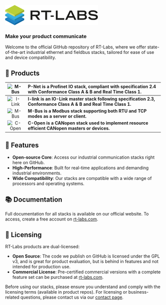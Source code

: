  <div align="left">
  <picture>
    <source
    srcset="./images/rtlabs_logo_white_text.png"
    media="(prefers-color-scheme: dark)"
    />
    <img
    src="./images/rtlabs_logo.png"
    alt="RT-Labs AB Logo"
    width="300"
    />
  </picture>
</div>

### **Make your product communicate**

Welcome to the official GitHub repository of RT-Labs, where we offer state-of-the-art industrial ethernet and fieldbus stacks, tailored for ease of use and device compatibility.

## 💾 Products

| <img src="https://rt-labs.com/wp-content/uploads/logga_p-net.svg" alt="M-Bus" style="height: 125px; width:125px;"/>  | P-Net is a Profinet IO stack, compliant with specification 2.4 with Conformance Class A & B and Real Time Class 1. |
|:---:|:-|
| <img src="https://rt-labs.com/wp-content/uploads/i-link.svg" alt="I-Link" style="height: 125px; width:125px;"/>  | **I-link is an IO-Link master stack following specification 2.3, Conformance Class A & B and Real Time Class 1.** |
| <img src="https://rt-labs.com/wp-content/uploads/logga_m-bus.svg" alt="M-Bus" style="height: 125px; width:125px;"/>  | **M-Bus is a Modbus stack supporting both RTU and TCP modes as a server or client.** |
| <img src="https://rt-labs.com/wp-content/uploads/logga_c-open.svg" alt="C-Open" style="height: 125px; width:125px;"/>  | **C-Open is a CANopen stack used to implement resource efficient CANopen masters or devices.** |

## 🌟 Features

- **Open-source Core**: Access our industrial communication stacks right here on GitHub.
- **High-Performance**: Built for real-time applications and demanding industrial environments.
- **Wide Compatibility**: Our stacks are compatible with a wide range of processors and operating systems.

## 📚 Documentation

Full documentation for all stacks is available on our official website. To access, create a free account on [rt-labs.com](https://rt-labs.com).

## 📄 Licensing

RT-Labs products are dual-licensed:

- **Open Source**: The code we publish on GitHub is licensed under the GPL v3, and is great for product evaluation, but is behind in features and not intended for production use.
- **Commercial License**: Pre-certified commercial versions with a complete feature set can be purchased at [rt-labs.com](https://rt-labs.com).

Before using our stacks, please ensure you understand and comply with the licensing terms (available in product repos). For licensing or business-related questions, please contact us via our [contact page](https://rt-labs.com/contacts/).
